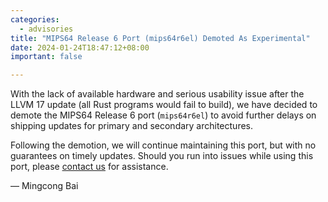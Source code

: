 ```yaml
---
categories:
  - advisories
title: "MIPS64 Release 6 Port (mips64r6el) Demoted As Experimental"
date: 2024-01-24T18:47:12+08:00
important: false

---
```


With the lack of available hardware and serious usability issue after the LLVM
17 update (all Rust programs would fail to build), we have decided to demote the
MIPS64 Release 6 port (`mips64r6el`) to avoid further delays on shipping updates
for primary and secondary architectures.

Following the demotion, we will continue maintaining this port, but with no
guarantees on timely updates. Should you run into issues while using this port,
please [contact us](https://aosc.io/contact) for assistance.

— Mingcong Bai

